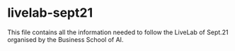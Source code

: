 # livelab-sept21
This file contains all the information needed to follow the LiveLab of Sept.21 organised by the Business School of AI.

